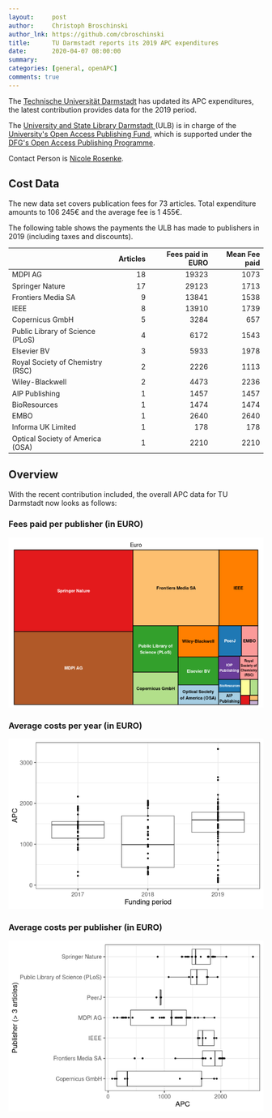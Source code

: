 ```yaml
---
layout:     post
author:     Christoph Broschinski
author_lnk: https://github.com/cbroschinski
title:      TU Darmstadt reports its 2019 APC expenditures
date:       2020-04-07 08:00:00
summary:    
categories: [general, openAPC]
comments: true
---
```





The [Technische Universität Darmstadt](https://www.tu-darmstadt.de) has updated its APC expenditures, the latest contribution provides data for the 2019 period.

The [University and State Library Darmstadt ](https://www.ulb.tu-darmstadt.de/service/start/index.en.jsp) (ULB) is in charge of the [University's Open Access Publishing Fund](https://www.ulb.tu-darmstadt.de/service/elektronisches_publizieren/oa_publikationsfond/index.en.jsp), which is supported under the [DFG's Open Access Publishing Programme](http://www.dfg.de/en/research_funding/programmes/infrastructure/lis/funding_opportunities/open_access/).

Contact Person is [Nicole Rosenke](mailto:oa-fonds@ulb.tu-darmstadt.de).

## Cost Data



The new data set covers publication fees for 73 articles. Total expenditure amounts to 106 245€ and the average fee is 1 455€.

The following table shows the payments the ULB has made to publishers in 2019 (including taxes and discounts).


|                                 | Articles| Fees paid in EURO| Mean Fee paid|
|:--------------------------------|--------:|-----------------:|-------------:|
|MDPI AG                          |       18|             19323|          1073|
|Springer Nature                  |       17|             29123|          1713|
|Frontiers Media SA               |        9|             13841|          1538|
|IEEE                             |        8|             13910|          1739|
|Copernicus GmbH                  |        5|              3284|           657|
|Public Library of Science (PLoS) |        4|              6172|          1543|
|Elsevier BV                      |        3|              5933|          1978|
|Royal Society of Chemistry (RSC) |        2|              2226|          1113|
|Wiley-Blackwell                  |        2|              4473|          2236|
|AIP Publishing                   |        1|              1457|          1457|
|BioResources                     |        1|              1474|          1474|
|EMBO                             |        1|              2640|          2640|
|Informa UK Limited               |        1|               178|           178|
|Optical Society of America (OSA) |        1|              2210|          2210|

## Overview

With the recent contribution included, the overall APC data for TU Darmstadt now looks as follows: 

### Fees paid per publisher (in EURO)

![plot of chunk tree_darmstadt_2020_04_07_full](/figure/tree_darmstadt_2020_04_07_full-1.png)

###  Average costs per year (in EURO)

![plot of chunk box_darmstadt_2020_04_07_year_full](/figure/box_darmstadt_2020_04_07_year_full-1.png)

###  Average costs per publisher (in EURO)

![plot of chunk box_darmstadt_2020_04_07_publisher_full](/figure/box_darmstadt_2020_04_07_publisher_full-1.png)


